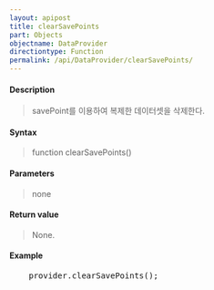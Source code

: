 ```yaml
---
layout: apipost
title: clearSavePoints
part: Objects
objectname: DataProvider
directiontype: Function
permalink: /api/DataProvider/clearSavePoints/
---
```



#### Description

> savePoint를 이용하여 복제한 데이터셋을 삭제한다.
> 

#### Syntax

> function clearSavePoints()

#### Parameters

> none

#### Return value

> None.

#### Example

<pre class="prettyprint">
    provider.clearSavePoints();
</pre>

